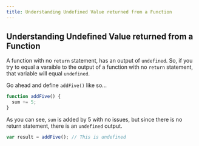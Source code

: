 ```yaml
---
title: Understanding Undefined Value returned from a Function
---
```

## Understanding Undefined Value returned from a Function

<!-- The article goes here, in GitHub-flavored Markdown. Feel free to add YouTube videos, images, and CodePen/JSBin embeds  -->
A function with no `return` statement, has an output of `undefined`. So, if you try to equal a varaible to the output of a function with no `return` statement, that variable will equal `undefined`.

Go ahead and define `addFive()` like so...

```javascript
function addFive() {
  sum += 5;
}
```
As you can see, `sum` is added by 5 with no issues, but since there is no return statement, there is an `undefined` output.

```javascript
var result = addFive(); // This is undefined
```
